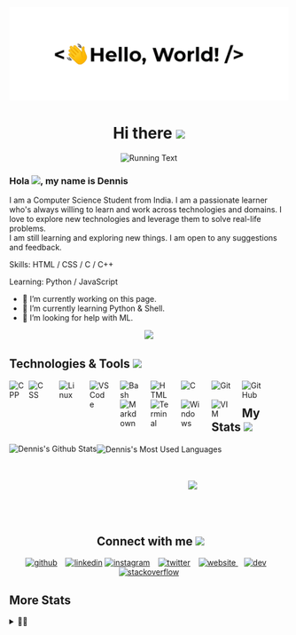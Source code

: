 [![MasterHead](.assets/greetings.gif)](git)

<h1 align="center">Hi there </a><img src="https://media.giphy.com/media/KzJkzjggfGN5Py6nkT/giphy.gif" height="45" /></h1>

<p align="center">
  <img src="https://readme-typing-svg.herokuapp.com?font=Roboto&size=30&duration=3000&pause=1000&color=000000&center=true&vCenter=true&width=500&height=100&lines=Welcome+to+My+Github+Page+%F0%9F%A7%91%E2%80%8D%F0%9F%92%BB" alt='Running Text'/>
</p>

### Hola <img src='https://c.tenor.com/SNL9_xhZl9oAAAAj/waving-hand-joypixels.gif' height='20'>, my name is Dennis

I am a Computer Science Student from India. I am a passionate learner who's always willing to learn and work across technologies and domains. I love to explore new technologies and leverage them to solve real-life problems.<br>
I am still learning and exploring new things. I am open to any suggestions and feedback.

Skills: HTML / CSS / C / C++

Learning: Python / JavaScript

- 🔭 I’m currently working on this page.
- 🌱 I’m currently learning Python & Shell.
- 🤔 I’m looking for help with ML.

<p align="center">
  <img alig src="https://profile-counter.glitch.me/atmozki/count.svg" />
</p>

## Technologies & Tools <img src='https://c.tenor.com/P5DB2iGAecsAAAAj/peach-cat.gif' height='30'>

[<img align="left" alt="CPP" width="35px" src="https://cdn.jsdelivr.net/gh/devicons/devicon/icons/cplusplus/cplusplus-original.svg" style="padding-right:10px:" />][git]
[<img align="left" alt="CSS" width="35px" src="https://cdn.jsdelivr.net/gh/devicons/devicon/icons/css3/css3-original.svg" style="padding-right:20px;" />][git]
[<img align="left" alt="Linux" width="35px" src="https://cdn.jsdelivr.net/gh/devicons/devicon/icons/linux/linux-original.svg" style="padding-right:20px;" />][git]
[<img align="left" alt="VS Code" width="35px" src="https://cdn.jsdelivr.net/gh/devicons/devicon/icons/vscode/vscode-original.svg" style="padding-right:20px;" />][git]
[<img align="left" alt="Bash" width="35px" src="https://cdn.jsdelivr.net/gh/devicons/devicon/icons/bash/bash-plain.svg" style="padding-right:20px;" />][git]
[<img align="left" alt="HTML" width="35px" src="https://cdn.jsdelivr.net/gh/devicons/devicon/icons/html5/html5-original.svg" style="padding-right:20px;" />][git]
[<img align="left" alt="C" width="35px" src="https://cdn.jsdelivr.net/gh/devicons/devicon/icons/c/c-original.svg" style="padding-right:20px;" />][git]
[<img align="left" alt="Git" width="35px" src="https://cdn.jsdelivr.net/gh/devicons/devicon/icons/git/git-original.svg" style="padding-right:20px;" />][git]
[<img align="left" alt="GitHub" width="35px" src="https://cdn.jsdelivr.net/gh/devicons/devicon/icons/github/github-original-wordmark.svg" style="padding-right:20px;" />][git]
[<img align="left" alt="Markdown" width="35px" src="https://cdn.jsdelivr.net/gh/devicons/devicon/icons/markdown/markdown-original.svg" style="padding-right:20px;" />][git]
[<img align="left" alt="Terminal" width="35px" src="https://cdn-icons-png.flaticon.com/512/534/534621.png" style="padding-right:20px;" />][git]
[<img align="left" alt="Windows" width="35px" src="https://cdn.jsdelivr.net/gh/devicons/devicon/icons/windows8/windows8-original.svg" style="padding-right:20px;" />][git]
[<img align="left" alt="VIM" width="35px" src="https://cdn.jsdelivr.net/gh/devicons/devicon/icons/vim/vim-original.svg" style="padding-right:20px;" />][git]

<br />

## My Stats <img src='https://media.giphy.com/media/DDGQgJLkOlSKe08e74/giphy.gif' height='25'>

<div>
  <img height="170" align="left" href="https://github.com/atmozki" src="https://github-readme-stats.vercel.app/api?username=atmozki&show_icons=true&include_all_commits=true&theme=vue&hide_border=true" alt="Dennis's Github Stats" />
  <img align="center" href="https://github.com/atmozki" src="https://github-readme-stats.vercel.app/api/top-langs/?username=atmozki&layout=compact&theme=vue&hide_border=true" alt="Dennis's Most Used Languages" />
</div>

<br>
<br>
<p align='center'>
<a href="https://github.com/ryo-ma/github-profile-trophy">
  <img width=800 src="https://github-profile-trophy.vercel.app/?username=atmozki&column=8&theme=gruvbox&no-frame=true&margin-w=5"/>
</a>
</p>
<br>
<br>

## Connect with me <img src='https://c.tenor.com/GCbRbnL1MYwAAAAj/contact-phone-number.gif' height='30'>

<p align='center'>
<a href="https://github.com/atmozki"><img src="https://img.icons8.com/color-glass/72/github--v2.gif" height="50" width="50" alt="github" /></a>
&ensp; <!-- Tab Space -->
<a href="https://www.linkedin.com/in/dennisjk/"><img src="https://img.icons8.com/color/72/linkedin-2--v2.gif" height="50" width="50" alt="linkedin" /></a>
<a href="https://www.instagram.com/____iamdj____/"><img src="https://c.tenor.com/aZ3B0RkVwdsAAAAj/anashe.gif" height="70" width="70" alt="instagram" /></a>
&ensp; <!-- Tab Space -->
<a href="https://twitter.com/dennisjojok/"><img src="https://img.icons8.com/color/72/twitter--v2.gif" height="50" width="50" alt="twitter" /></a>
&ensp; <!-- Tab Space -->
<a href='https://atmozki.github.io/portfolio/' ><img src='https://img.icons8.com/dusk/72/internet--v2.gif' height='50' wudth='50' alt='website' /> </a>
&ensp; <!-- Tab Space -->
<a href='https://dev.to/atmozki'><img src='https://img.icons8.com/windows/344/dev.png' height='50' width='50' alt='dev' /></a>
&ensp; <!-- Tab Space -->
<a href='https://stackoverflow.com/users/15904849'><img src='https://cdn-icons-png.flaticon.com/512/2111/2111628.png' height='50' width='50' alt='stackoverflow' /></a>
</p>

## More Stats

<details>
  <summary>😶‍🌫️</summary>

  <br>
  <p align='center'>
    <img href="https://github.com/atmozki" src="https://activity-graph.herokuapp.com/graph?username=atmozki" alt="GitHub Activity Graph" />
    <br>
    <br>
    <img href="https://github.com/atmozki" src="https://github-readme-streak-stats.herokuapp.com/?user=atmozki" alt="GitHub streak stats" />
    <br>
    <br>
    <img href="https://github.com/atmozki" src="https://metrics.lecoq.io/atmozki" alt="GitHub metrics" />
    <br>
    <br>
    <img href="https://github.com/atmozki" src="https://gpvc.arturio.dev/atmozki" alt="Gihub Profile View's" />
</p>

</details>

[git]: https://www.github.com/atmozki
